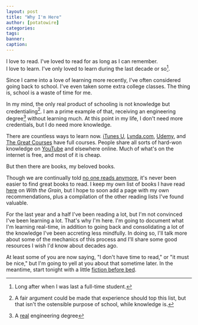 ```yaml
---
layout: post
title: "Why I'm Here"
author: [potatowire]
categories: 
tags: 
banner: 
caption: 
---
```


I love to read. I've loved to read for as long as I can remember.   
I love to learn. I've only loved to learn during the last decade or so[^1]. 

Since I came into a love of learning more recently, I've often considered going back to school. I've even taken some extra college classes. The thing is, school is a waste of time for me. 

In my mind, the only real product of schooling is not knowledge but credentialing[^2]. I am a prime example of that, receiving an engineering degree[^3] without learning much. At this point in my life, I don't need more credentials, but I do need more knowledge.

There are countless ways to learn now. [iTunes U](https://itunes.apple.com/us/app/itunes-u/id490217893?mt=8), [Lynda.com](https://www.lynda.com/), [Udemy](https://about.udemy.com/), and [The Great Courses](https://www.thegreatcoursesplus.com/) have full courses. People share all sorts of hard-won knowledge on [YouTube](https://www.youtube.com/watch?v=9kyLY1xWrCI) and elsewhere online. Much of what's on the internet is free, and most of it is cheap.

But then there are books, my beloved books. 

Though we are continually told [no one reads anymore](https://www.wired.com/2008/01/steve-jobs-peop/), it's never been easier to find great books to read. I keep my own list of books I have read [here](https://with.thegra.in/books) on *With the Grain*, but I hope to soon add a page with my own recommendations, plus a compilation of the other reading lists I've found valuable. 

For the last year and a half I've been reading a lot, but I'm not convinced I've been learning a lot. That's why I'm here. I'm going to document what I'm learning real-time, in addition to going back and consolidating a lot of the knowledge I've been accreting less mindfully. In doing so, I'll talk more about some of the mechanics of this process and I'll share some good resources I wish I'd know about decades ago. 

At least some of you are now saying, "I don't have time to read," or "it must be nice," but I'm going to yell at you about that sometime later. In the meantime, start tonight with a little [fiction before bed](https://with.thegra.in/winding-down).

[^1]: Long after when I was last a full-time student.

[^2]: A fair argument could be made that experience should top this list, but that isn't the ostensible purpose of school, while knowledge is.

[^3]: A [real](http://leancrew.com/all-this/2015/11/software-and-engineering/) engineering degree